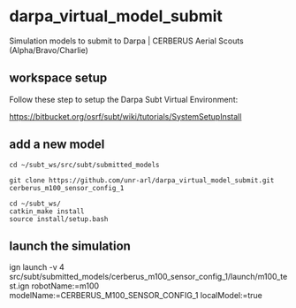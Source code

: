 # darpa_virtual_model_submit
Simulation models to submit to Darpa | CERBERUS Aerial Scouts (Alpha/Bravo/Charlie)

## workspace setup
Follow these step to setup the Darpa Subt Virtual Environment: 

https://bitbucket.org/osrf/subt/wiki/tutorials/SystemSetupInstall

## add a new model

```
cd ~/subt_ws/src/subt/submitted_models

git clone https://github.com/unr-arl/darpa_virtual_model_submit.git cerberus_m100_sensor_config_1

cd ~/subt_ws/
catkin_make install
source install/setup.bash
```

## launch the simulation
ign launch -v 4 src/subt/submitted_models/cerberus_m100_sensor_config_1/launch/m100_test.ign robotName:=m100 modelName:=CERBERUS_M100_SENSOR_CONFIG_1 localModel:=true

